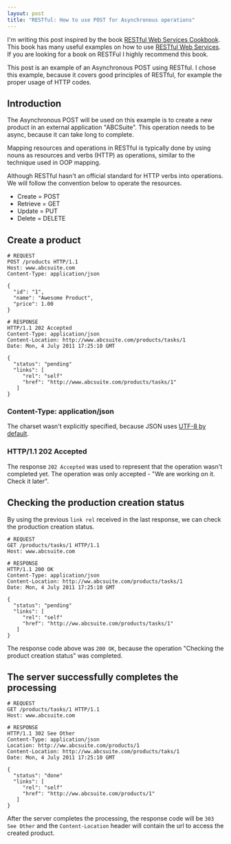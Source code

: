 ```yaml
---
layout: post
title: "RESTful: How to use POST for Asynchronous operations"
---
```


I'm writing this post inspired by the book [RESTful Web Services Cookbook](http://www.amazon.com/dp/0596801688/). This book has many useful examples on how to use [RESTful Web Services](http://en.wikipedia.org/wiki/Representational_State_Transfer#RESTful_web_services). If you are looking for a book on RESTFul I highly recommend this book.

This post is an example of an Asynchronous POST using RESTful. I chose this example, because it covers good principles of RESTful, for example the proper usage of HTTP codes.

## Introduction

The Asynchronous POST will be used on this example is to create a new product in an external application "ABCSuite". This operation needs to be async, because it can take long to complete.

Mapping resources and operations in RESTful is typically done by using nouns as resources and verbs (HTTP) as operations, similar to the technique used in OOP mapping.

Although RESTful hasn't an official standard for HTTP verbs into operations. We will follow the convention below to operate the resources.

* Create = POST
* Retrieve = GET
* Update = PUT
* Delete = DELETE

## Create a product

    # REQUEST
    POST /products HTTP/1.1
    Host: www.abcsuite.com
    Content-Type: application/json

    {
      "id": "1",
      "name": "Awesome Product",
      "price": 1.00
    }

    # RESPONSE
    HTTP/1.1 202 Accepted
    Content-Type: application/json
    Content-Location: http://www.abcsuite.com/products/tasks/1
    Date: Mon, 4 July 2011 17:25:10 GMT

    {
      "status": "pending"
      "links": [
         "rel": "self"
         "href": "http://www.abcsuite.com/products/tasks/1"
       ]
    }

### Content-Type: application/json

The charset wasn't explicitly specified, because JSON uses [UTF-8 by default](http://www.ietf.org/rfc/rfc4627.txt).

### HTTP/1.1 202 Accepted

The response `202 Accepted` was used to represent that the operation wasn't completed yet. The operation was only accepted - "We are working on it. Check it later".

## Checking the production creation status

By using the previous `link rel` received in the last response, we can check the production creation status.

    # REQUEST
    GET /products/tasks/1 HTTP/1.1
    Host: www.abcsuite.com

    # RESPONSE
    HTTP/1.1 200 OK
    Content-Type: application/json
    Content-Location: http://ww.abcsuite.com/products/tasks/1
    Date: Mon, 4 July 2011 17:25:10 GMT

    {
      "status": "pending"
      "links": [
         "rel": "self"
         "href": "http://ww.abcsuite.com/products/tasks/1"
       ]
    }

The response code above was `200 OK`, because the operation "Checking the product creation status" was completed.

## The server successfully completes the processing

    # REQUEST
    GET /products/tasks/1 HTTP/1.1
    Host: www.abcsuite.com

    # RESPONSE
    HTTP/1.1 302 See Other
    Content-Type: application/json
    Location: http://ww.abcsuite.com/products/1
    Content-Location: http://ww.abcsuite.com/products/taks/1
    Date: Mon, 4 July 2011 17:25:10 GMT

    {
      "status": "done"
      "links": [
         "rel": "self"
         "href": "http://ww.abcsuite.com/products/1"
       ]
    }

After the server completes the processing, the response code will be `303 See Other` and the `Content-Location` header will contain the url to access the created product.


